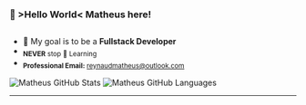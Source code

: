 ### 👾 >Hello World< Matheus here! 
##
-  🎯 My goal is to be a **Fullstack Developer**
-  <sub>**NEVER** stop 🌱 Learning</sub>
-  <sub>**Professional Email:** reynaudmatheus@outlook.com</sub>

![Matheus GitHub Stats](https://github-readme-stats.vercel.app/api?username=mathreux&show_icons=true&theme=github_dark&hide_border=true&bg_color=00000000&text_color=888c91)
![Matheus GitHub Languages](https://github-readme-stats.vercel.app/api/top-langs/?username=mathreux&show_icons=true&theme=github_dark&layout=compact&hide_border=true&bg_color=00000000&text_color=888c91)
***

